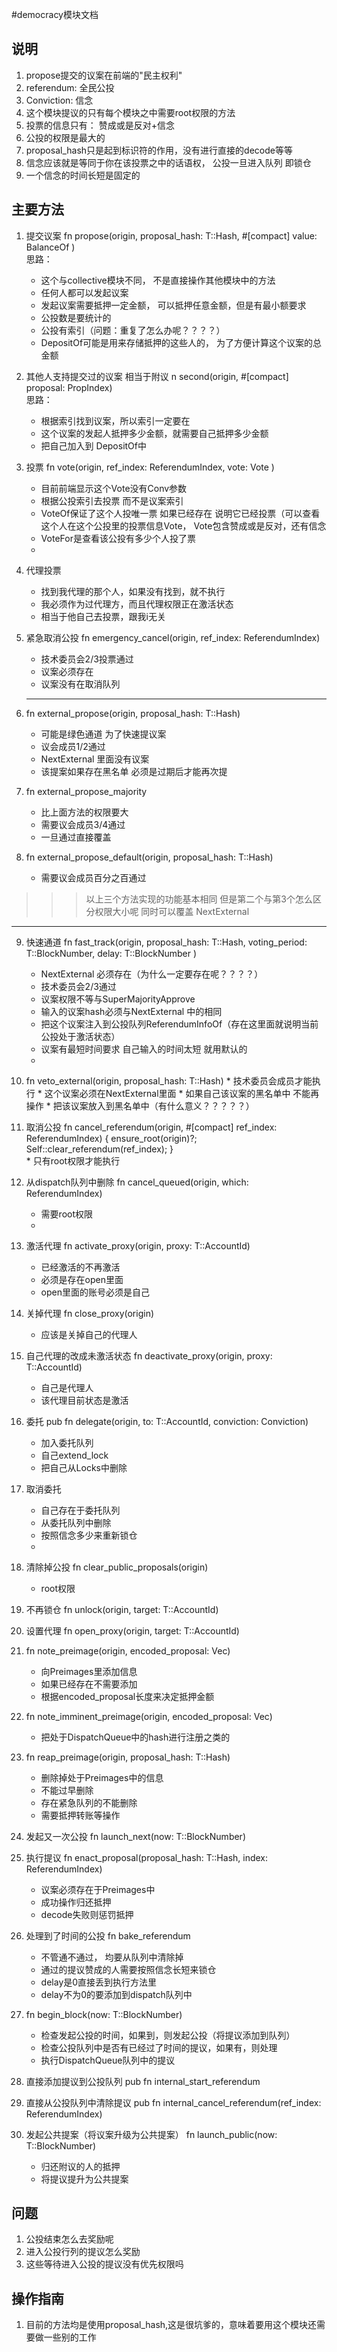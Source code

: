 #democracy模块文档
## 说明
1. propose提交的议案在前端的"民主权利"
2. referendum: 全民公投
3. Conviction: 信念
4. 这个模块提议的只有每个模块之中需要root权限的方法
5. 投票的信息只有： 赞成或是反对+信念
6. 公投的权限是最大的
7. proposal_hash只是起到标识符的作用，没有进行直接的decode等等
8. 信念应该就是等同于你在该投票之中的话语权， 公投一旦进入队列 即锁仓
9. 一个信念的时间长短是固定的
## 主要方法
1. 提交议案 fn propose(origin,
			proposal_hash: T::Hash,
			#[compact] value: BalanceOf<T>
		)  
思路：
    * 这个与collective模块不同， 不是直接操作其他模块中的方法
    * 任何人都可以发起议案
    * 发起议案需要抵押一定金额， 可以抵押任意金额，但是有最小额要求
    * 公投数是要统计的
    * 公投有索引（问题：重复了怎么办呢？？？？）
    * DepositOf可能是用来存储抵押的这些人的， 为了方便计算这个议案的总金额
    
    
 2. 其他人支持提交过的议案 相当于附议 n second(origin, #[compact] proposal: PropIndex)  
 思路：
    *  根据索引找到议案，所以索引一定要在
    * 这个议案的发起人抵押多少金额，就需要自己抵押多少金额
    * 把自己加入到 DepositOf中
    
 3. 投票 fn vote(origin,
			ref_index: ReferendumIndex,
			vote: Vote
		)  
    *  目前前端显示这个Vote没有Conv参数
    * 根据公投索引去投票 而不是议案索引
    * VoteOf保证了这个人投唯一票 如果已经存在 说明它已经投票（可以查看这个人在这个公投里的投票信息Vote， Vote包含赞成或是反对，还有信念
    * VoteFor是查看该公投有多少个人投了票
    * 
 4. 代理投票
    * 找到我代理的那个人，如果没有找到，就不执行
    * 我必须作为过代理方，而且代理权限正在激活状态
    * 相当于他自己去投票，跟我i无关
    
 5. 紧急取消公投 fn emergency_cancel(origin, ref_index: ReferendumIndex)  
    *  技术委员会2/3投票通过
    * 议案必须存在
    * 议案没有在取消队列
    
    
    ***
 6. fn external_propose(origin, proposal_hash: T::Hash)  
    * 可能是绿色通道  为了快速提议案
    * 议会成员1/2通过
    * NextExternal 里面没有议案
    * 该提案如果存在黑名单 必须是过期后才能再次提
 7. fn external_propose_majority  
    * 比上面方法的权限要大 
    * 需要议会成员3/4通过
    * 一旦通过直接覆盖
 8. fn external_propose_default(origin, proposal_hash: T::Hash)  
    * 需要议会成员百分之百通过
 >>> 以上三个方法实现的功能基本相同 但是第二个与第3个怎么区分权限大小呢 同时可以覆盖 NextExternal 
 
 ***
 
 9. 快速通道 fn fast_track(origin,
			proposal_hash: T::Hash,
			voting_period: T::BlockNumber,
			delay: T::BlockNumber
		)  
    *  NextExternal 必须存在（为什么一定要存在呢？？？？）
    * 技术委员会2/3通过
    * 议案权限不等与SuperMajorityApprove
    * 输入的议案hash必须与NextExternal 中的相同
    * 把这个议案注入到公投队列ReferendumInfoOf（存在这里面就说明当前公投处于激活状态）
    * 议案有最短时间要求 自己输入的时间太短 就用默认的
    * 
 10. fn veto_external(origin, proposal_hash: T::Hash) 
    * 技术委员会成员才能执行
    * 这个议案必须在NextExternal里面
    * 如果自己该议案的黑名单中 不能再操作
    * 把该议案放入到黑名单中（有什么意义？？？？？）
    
 11. 取消公投  fn cancel_referendum(origin, #[compact] ref_index: ReferendumIndex) {
			ensure_root(origin)?;
			Self::clear_referendum(ref_index);
		}  
    * 只有root权限才能执行
    
12. 从dispatch队列中删除 fn cancel_queued(origin, which: ReferendumIndex)  
    * 需要root权限
    * 
13. 激活代理 fn activate_proxy(origin, proxy: T::AccountId)
    * 已经激活的不再激活
    * 必须是存在open里面
    * open里面的账号必须是自己
 14. 关掉代理 fn close_proxy(origin)  
     * 应该是关掉自己的代理人
 15. 自己代理的改成未激活状态 fn deactivate_proxy(origin, proxy: T::AccountId)  
     * 自己是代理人
     * 该代理目前状态是激活
     
 16. 委托 pub fn delegate(origin, to: T::AccountId, conviction: Conviction)  
     * 加入委托队列
     * 自己extend_lock
     * 把自己从Locks中删除
     
 17. 取消委托
     * 自己存在于委托队列
     * 从委托队列中删除
     * 按照信念多少来重新锁仓
     * 
     
 18. 清除掉公投 fn clear_public_proposals(origin)  
	
     * root权限
    
 19. 不再锁仓 fn unlock(origin, target: T::AccountId)
 
 
 20. 设置代理 fn open_proxy(origin, target: T::AccountId) 
 
 21. fn note_preimage(origin, encoded_proposal: Vec<u8>)
     * 向Preimages里添加信息
     * 如果已经存在不需要添加
     * 根据encoded_proposal长度来决定抵押金额
22. fn note_imminent_preimage(origin, encoded_proposal: Vec<u8>)  
     * 把处于DispatchQueue中的hash进行注册之类的
     
23. fn reap_preimage(origin, proposal_hash: T::Hash)  
    * 删除掉处于Preimages中的信息
    * 不能过早删除
    * 存在紧急队列的不能删除
    * 需要抵押转账等操作
    
 24. 发起又一次公投 fn launch_next(now: T::BlockNumber)
 
 25. 执行提议 fn enact_proposal(proposal_hash: T::Hash, index: ReferendumIndex)  
     * 议案必须存在于Preimages中
     * 成功操作归还抵押
     * decode失败则惩罚抵押
26. 处理到了时间的公投 fn bake_referendum
    * 不管通不通过， 均要从队列中清除掉
    * 通过的提议赞成的人需要按照信念长短来锁仓
    * delay是0直接丢到执行方法里
    * delay不为0的要添加到dispatch队列中
27. fn begin_block(now: T::BlockNumber)
    * 检查发起公投的时间，如果到，则发起公投（将提议添加到队列）
    * 检查公投队列中是否有已经过了时间的提议，如果有，则处理
    * 执行DispatchQueue队列中的提议
    
28. 直接添加提议到公投队列 pub fn internal_start_referendum

29. 直接从公投队列中清除提议 pub fn internal_cancel_referendum(ref_index: ReferendumIndex)  

30. 发起公共提案（将议案升级为公共提案） fn launch_public(now: T::BlockNumber)  
    *  归还附议的人的抵押
    * 将提议提升为公共提案

    
## 问题
 1. 公投结束怎么去奖励呢
 2. 进入公投行列的提议怎么奖励
 3. 这些等待进入公投的提议没有优先权限吗
 
## 操作指南
 1. 目前的方法均是使用proposal_hash,这是很坑爹的，意味着要用这个模块还需要做一些别的工作
    
     
     
     
   
     
     
    
    
    
    
    
    
    
		
		
		
